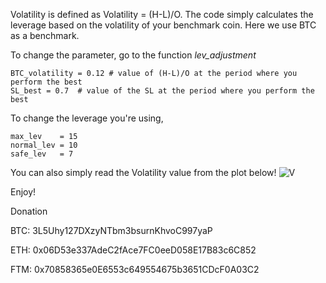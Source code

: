 Volatility is defined as Volatility = (H-L)/O.
The code simply calculates the leverage based on the volatility of your benchmark coin.
Here we use BTC as a benchmark. 

To change the parameter, go to the function *lev_adjustment*

    BTC_volatility = 0.12 # value of (H-L)/O at the period where you perform the best 
    SL_best = 0.7  # value of the SL at the period where you perform the best 
   
To change the leverage you're using,

    max_lev    = 15
    normal_lev = 10
    safe_lev   = 7
    
    
    
You can also simply read the Volatility value from the plot below!
![V](https://user-images.githubusercontent.com/103450613/189390613-521eaad5-9172-4992-b838-fb7d9707e49e.png)



Enjoy!


Donation

BTC: 3L5Uhy127DXzyNTbm3bsurnKhvoC997yaP

ETH: 0x06D53e337AdeC2fAce7FC0eeD058E17B83c6C852

FTM: 0x70858365e0E6553c649554675b3651CDcF0A03C2
  
